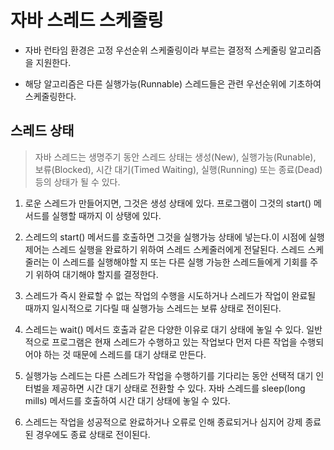 # 자바 스레드 스케줄링

- 자바 런타임 환경은 고정 우선순위 스케줄링이라 부르는 결정적 스케줄링 알고리즘을 지원한다. 

- 해당 알고리즘은 다른 실행가능(Runnable) 스레드들은 관련 우선순위에 기초하여 스케줄링한다.

## 스레드 상태

> 자바 스레드는 생명주기 동안 스레드 상태는 생성(New), 실행가능(Runable), 보류(Blocked), 시간 대기(Timed Waiting), 실행(Running) 또는 종료(Dead) 등의 상태가 될 수 있다.

1. 로운 스레드가 만들어지면, 그것은 생성 상태에 있다. 프로그램이 그것의 start() 메서드를 실행할 때까지 이 상탱에 있다.


2. 스레드의 start() 메서드를 호출하면 그것을 실행가능 상태에 넣는다.이 시점에 실행 제어는 스레드 실행을 완료하기 위하여 스레드 스케줄러에게 전달된다. 스레드  스케줄러는 이 스레드를 실행해야할 지 또는 다른 실행 가능한 스레드들에게 기회를 주기 위하여 대기해야 할지를 결정한다.

3. 스레드가 즉시 완료할 수 없는 작업의 수행을 시도하거나 스레드가 작업이 완료될 때까지 일시적으로 기다릴 때 실행가능 스레드는 보류 상태로 전이된다.

4. 스레드는 wait() 메서드 호출과 같은 다양한 이유로 대기 상태에 놓일 수 있다. 일반적으로 프로그램은 현재 스레드가 수행하고 있는 작업보다 먼저 다른 작업을 수행되어야 하는 것 때문에 스레드를 대기 상태로 만든다.

5. 실행가능 스레드는 다른 스레드가 작업을 수행하기를 기다리는 동안 선택적 대기 인터벌을 제공하면 시간 대기 상태로 전환할 수 있다. 자바 스레드를 sleep(long mills) 메서드를 호출하여 시간 대기 상태에 놓일 수 있다.

6. 스레드는 작업을 성공적으로 완료하거나 오류로 인해 종료되거나 심지어 강제 종료된 경우에도 종료 상태로 전이된다. 
